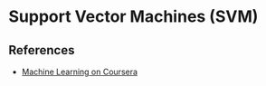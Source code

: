 # Support Vector Machines (SVM)

## References

- [Machine Learning on Coursera](https://www.coursera.org/learn/machine-learning)
